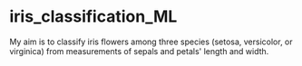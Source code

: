# iris_classification_ML
My aim is to classify iris flowers among three species (setosa, versicolor, or virginica) from measurements of sepals and petals' length and width.
